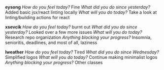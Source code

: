 **eysong**
*How do you feel today?*
Fine
*What did you do since yesterday?*
Added basic jsx/react linting locally
*What will you do today?*
Take a look at linting/building actions for react

**xsevcik**
*How do you feel today?*
burnt out
*What did you do since yesterday?*
Looked over a few more issues
*What will you do today?*
Research repo organization
*Anything blocking your progress?*
Insomnia, senioritis, deadlines, and most of all, laziness

**lweather**
*How do you feel today?*
Tired
*What did you do since Wednesday?*
Simplified logos
*What will you do today?*
Continue making minimalist logos
*Anything blocking your progress?*
Other classes

